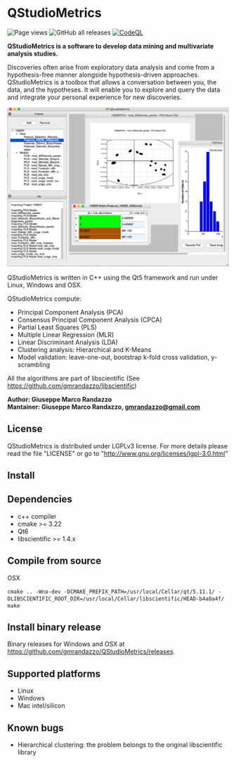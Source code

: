 QStudioMetrics
==============
![Page views](https://visitor-badge.glitch.me/badge?page_id=gmrandazzo.QStudioMetrics)
![GitHub all releases](https://img.shields.io/github/downloads/gmrandazzo/QStudioMetrics/total)
[![CodeQL](https://github.com/gmrandazzo/QStudioMetrics/actions/workflows/codeql.yml/badge.svg)](https://github.com/gmrandazzo/QStudioMetrics/actions/workflows/codeql.yml)


**QStudioMetrics is a software to develop data mining and multivariate analysis studies.**

Discoveries often arise from exploratory data analysis and come from a hypothesis-free manner
alongside hypothesis-driven approaches. QStudioMetrics is a toolbox that allows a conversation between you,
the data, and the hypotheses. It will enable you to explore and query the data and integrate your personal experience for new discoveries.

![ScreenShot](https://github.com/gmrandazzo/QStudioMetrics/blob/master/vars/qsmgui.png)

QStudioMetrics is written in C++ using the Qt5 framework and run under Linux, Windows and OSX.

QStudioMetrics compute:
  - Principal Component Analysis (PCA)
  - Consensus Principal Component Analysis (CPCA)
  - Partial Least Squares (PLS)
  - Multiple Linear Regression (MLR)
  - Linear Discriminant Analysis (LDA)
  - Clustering analysis: Hierarchical and K-Means
  - Model validation: leave-one-out, bootstrap k-fold cross validation, y-scrambling


All the algorithms are part of libscientific (See https://github.com/gmrandazzo/libscientific)

**Author: Giuseppe Marco Randazzo <br/>
Mantainer: Giuseppe Marco Randazzo, gmrandazzo@gmail.com <br/>**

License
-------

QStudioMetrics is distributed under LGPLv3 license.
For more details please read the file "LICENSE" or go to "http://www.gnu.org/licenses/lgpl-3.0.html"

Install
-------

## Dependencies
- c++ compiler
- cmake >= 3.22
- Qt6
- libscientific >= 1.4.x

## Compile from source

OSX
```
cmake .. -Wno-dev -DCMAKE_PREFIX_PATH=/usr/local/Cellar/qt/5.11.1/ -DLIBSCIENTIFIC_ROOT_DIR=/usr/local/Cellar/libscientific/HEAD-b4a8a4f/
make
```


## Install binary release

Binary releases for Windows and OSX at <https://github.com/gmrandazzo/QStudioMetrics/releases>.


## Supported platforms
- Linux
- Windows
- Mac intel/silicon

## Known bugs

- Hierarchical clustering: the problem belongs to the original libscientific library

